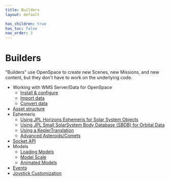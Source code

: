 ```yaml
---
title: Builders
layout: default

has_children: true
has_toc: false
nav_order: 3
---
```


# Builders
"Builders" use OpenSpace to create new Scenes, new Missions, and new content, but they don't have to work on the underlying code.

- Working with WMS Server/Data for OpenSpace
  - [Install & configure](wms/server-install)
  - [Import data](wms/server-import)
  - [Convert data](wms/server-conversion)
- [Asset structure](assets)
- Ephemeris
  - [Using JPL Horizons Ephemeris for Solar System Objects](ephemeris/horizons)
  - [Using JPL Small SolarSystem Body Database (SBDB) for Orbital Data](ephemeris/sbdb)
  - [Using a KeplerTranslation](ephemeris/kepler)
  - [Advanced Asteroids/Comets](ephemeris/asteroids)
- [Socket API](network/socket-api)
- Models
  - [Loading Models](models/model-loading)
  - [Model Scale](models/model-scale)
  - [Animated Models](models/model-animation)
- [Events](events/index)
- [Joystick Customization](joystick-customization)
